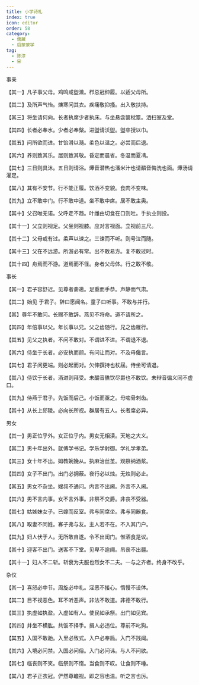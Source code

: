 ```yaml
---
title: 小学诗礼
index: true
icon: editor
order: 58
category:
  - 儒藏
  - 启蒙蒙学
tag:
  - 陈淳
  - 宋
---
```


事亲  

【其一】凡子事父母。鸡鸣咸盥潄。栉总冠绅履。以适父母所。  

【其二】及所声气怡。燠寒问其衣。疾痛敬抑搔。出入敬扶持。  

【其三】将坐请何向。长者执席少者执床。与坐悬衾箧枕簟。洒扫室及堂。  

【其四】长者必奉水。少者必奉槃。进盥请沃盥。盥卒授以巾。  

【其五】问所欲而进。甘饴滑以瀡。柔色以温之。必尝而后退。  

【其六】养则致其乐。居则致其敬。昏定而晨省。冬温而夏凊。  

【其七】三日则具沐。五日则请浴。燂音潜热也潘米汁也请靧音悔洗也面。燂汤请濯足。  

【其八】其有不安节。行不能正履。饮酒不变貌。食肉不变味。  

【其九】立不敢中门。行不敢中道。坐不敢中席。居不敢主奥。  

【其十】父召唯无诺。父呼走不趋。叶雌由切食在口则吐。手执业则投。  

【其十一】父立则视足。父坐则视膝。应对言视面。立视前三尺。  

【其十二】父母或有过。柔声以谏之。三谏而不听。则号泣而随。  

【其十三】父在不远游。所游必有常。出不敢易方。复不敢过时。  

【其十四】舟焉而不游。道焉而不径。身者父母体。行之敢不敬。  

事长  

【其一】君子容舒迟。见尊者斋遫。足重而手恭。声静而气肃。  

【其二】始见 于君子。辞曰愿闻名。童子曰听事。不敢与并行。  

【其】尊年不敢问。长赐不敢辞。燕见不将命。道不请所之。  

【其四】年倍事以父。年长事以兄。父之齿随行。兄之齿雁行。  

【其五】见父之执者。不问不敢对。不谓进不进。不谓退不退。  

【其六】侍坐于长者。必安执而颜。有问让而对。不及毋儳言。  

【其七】君子问更端。则必起而对。欠伸撰持也杖屦。侍坐可请退。  

【其八】侍饮于长者。酒进则拜受。未釂音醮饮尽爵也不敢饮。未辩音徧义同不虚口。  

【其九】侍燕于君子。先饭而后己。小饭而亟之。毋啮骨刺齿。  

【其十】从长上邱陵。必向长所视。群居有五人。长者席必异。  

男女  

【其一】男正位乎外。女正位乎内。男女无相渎。天地之大义。  

【其二】男十年出外。就傅学书记。学乐学射御。学礼学孝弟。  

【其三】女十年不出。姆教婉娩从。执麻治丝茧。观祭纳酒浆。  

【其四】女子不出门。出门必拥蔽。夜行必以烛。无烛则必止。  

【其五】男女不杂坐。嫂叔不通问。内言不出阃。外言不入阃。  

【其六】男不言内事。女不言外事。非祭不交爵。非丧不受器。  

【其七】姑姊妹女子。已嫁而反室。弗与同席坐。弗与同器食。  

【其八】取妻不同姓。寡子弗与友。主人若不在。不入其门户。  

【其九】妇人伏于人。无所敢自遂。令不出闺门。惟酒食是议。  

【其十】迎客不出门。送客不下堂。见卑不逾阈。吊丧不出疆。  

【其十一】妇人不二斩。斩衰为夫服也烈女不二夫。一与之齐者。终身不改乎。  

杂仪  

【其一】喜怒必中节。周旋必中礼。淫恶不接心。惰慢不设体。  

【其二】目不视恶色。耳不听恶声。非法不敢道。非德不敢行。  

【其三】执虚如执盈。入虚如有人。使民如承祭。出门如见宾。  

【其四】并坐不横肱。共饭不择手。揖人必违位。尊前不叱狗。  

【其五】入国不敢驰。入里必致式。入户必奉扃。入门不践阈。  

【其六】入境必问禁。入国必问俗。入门必问讳。与人不问欲。  

【其七】临丧则不笑。临祭则不惰。当食则不叹。让食则不唾。  

【其八】君子正衣冠。俨然尊瞻视。即之容也温。听之言也厉。  
